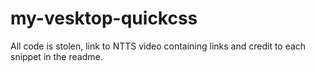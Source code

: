 # my-vesktop-quickcss
All code is stolen, link to NTTS video containing links and credit to each snippet in the readme.
